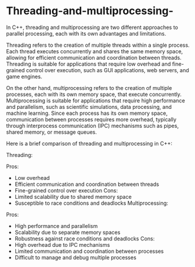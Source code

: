 # Threading-and-multiprocessing-

In C++, threading and multiprocessing are two different approaches to parallel processing, each with its own advantages and limitations.

Threading refers to the creation of multiple threads within a single process. Each thread executes concurrently and shares the same memory space, allowing for efficient communication and coordination between threads. Threading is suitable for applications that require low overhead and fine-grained control over execution, such as GUI applications, web servers, and game engines.

On the other hand, multiprocessing refers to the creation of multiple processes, each with its own memory space, that execute concurrently. Multiprocessing is suitable for applications that require high performance and parallelism, such as scientific simulations, data processing, and machine learning. Since each process has its own memory space, communication between processes requires more overhead, typically through interprocess communication (IPC) mechanisms such as pipes, shared memory, or message queues.

Here is a brief comparison of threading and multiprocessing in C++:

Threading:

Pros:
* Low overhead
* Efficient communication and coordination between threads
* Fine-grained control over execution
Cons:
* Limited scalability due to shared memory space
* Susceptible to race conditions and deadlocks
Multiprocessing:

Pros:
* High performance and parallelism
* Scalability due to separate memory spaces
* Robustness against race conditions and deadlocks
Cons:
* High overhead due to IPC mechanisms
* Limited communication and coordination between processes
* Difficult to manage and debug multiple processes
